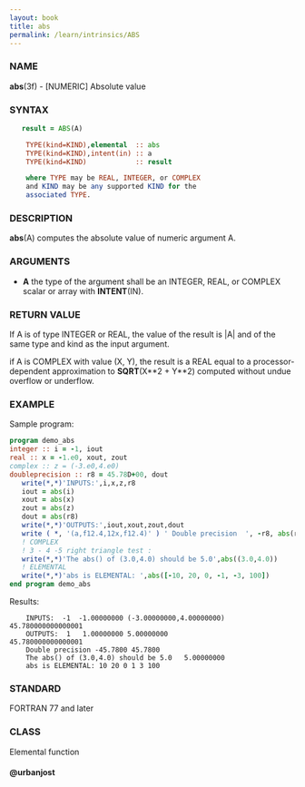 ```yaml
---
layout: book
title: abs
permalink: /learn/intrinsics/ABS
---
```

### NAME

__abs__(3f) - \[NUMERIC\] Absolute value

### SYNTAX
```fortran
   result = ABS(A)

    TYPE(kind=KIND),elemental  :: abs
    TYPE(kind=KIND),intent(in) :: a
    TYPE(kind=KIND)            :: result

    where TYPE may be REAL, INTEGER, or COMPLEX
    and KIND may be any supported KIND for the
    associated TYPE.
```
### DESCRIPTION

__abs__(A) computes the absolute value of numeric argument A.

### ARGUMENTS

  - __A__
    the type of the argument shall be an INTEGER, REAL, or COMPLEX
    scalar or array with __INTENT__(IN).

### RETURN VALUE

If A is of type INTEGER or REAL, the value of the result is |A| and of
the same type and kind as the input argument.

if A is COMPLEX with value (X, Y), the result is a REAL equal to a
processor-dependent approximation to __SQRT__(X\*\*2 + Y\*\*2) computed
without undue overflow or underflow.

### EXAMPLE

Sample program:

```fortran
program demo_abs
integer :: i = -1, iout
real :: x = -1.e0, xout, zout
complex :: z = (-3.e0,4.e0)
doubleprecision :: r8 = 45.78D+00, dout
   write(*,*)'INPUTS:',i,x,z,r8
   iout = abs(i)
   xout = abs(x)
   zout = abs(z)
   dout = abs(r8)
   write(*,*)'OUTPUTS:',iout,xout,zout,dout
   write ( *, '(a,f12.4,12x,f12.4)' ) ' Double precision  ', -r8, abs(r8)
   ! COMPLEX
   ! 3 - 4 -5 right triangle test :
   write(*,*)'The abs() of (3.0,4.0) should be 5.0',abs((3.0,4.0))
   ! ELEMENTAL
   write(*,*)'abs is ELEMENTAL: ',abs([-10, 20, 0, -1, -3, 100])
end program demo_abs
```

Results:

```
    INPUTS:  -1  -1.00000000 (-3.00000000,4.00000000)   45.780000000000001
    OUTPUTS:  1   1.00000000 5.00000000                 45.780000000000001
    Double precision -45.7800 45.7800
    The abs() of (3.0,4.0) should be 5.0   5.00000000
    abs is ELEMENTAL: 10 20 0 1 3 100
```

### STANDARD

FORTRAN 77 and later

### CLASS

Elemental function

#### @urbanjost
